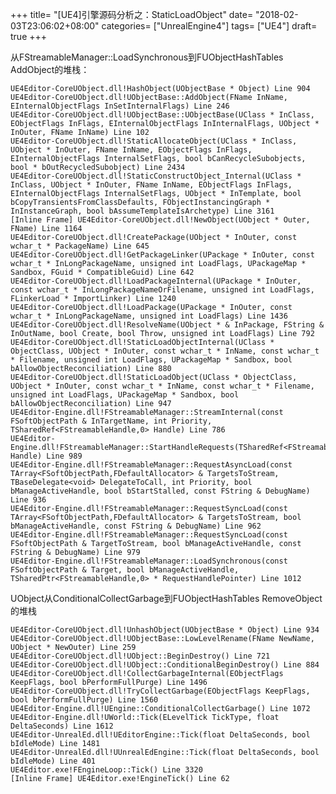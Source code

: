 +++
title= "[UE4]引擎源码分析之：StaticLoadObject"
date= "2018-02-03T23:06:02+08:00"
categories= ["UnrealEngine4"]
tags= ["UE4"]
draft= true
+++

从FStreamableManager::LoadSynchronous到FUObjectHashTables AddObject的堆栈：

    UE4Editor-CoreUObject.dll!HashObject(UObjectBase * Object) Line 904	
    UE4Editor-CoreUObject.dll!UObjectBase::AddObject(FName InName, EInternalObjectFlags InSetInternalFlags) Line 246	
    UE4Editor-CoreUObject.dll!UObjectBase::UObjectBase(UClass * InClass, EObjectFlags InFlags, EInternalObjectFlags InInternalFlags, UObject * InOuter, FName InName) Line 102	
    UE4Editor-CoreUObject.dll!StaticAllocateObject(UClass * InClass, UObject * InOuter, FName InName, EObjectFlags InFlags, EInternalObjectFlags InternalSetFlags, bool bCanRecycleSubobjects, bool * bOutRecycledSubobject) Line 2434	
    UE4Editor-CoreUObject.dll!StaticConstructObject_Internal(UClass * InClass, UObject * InOuter, FName InName, EObjectFlags InFlags, EInternalObjectFlags InternalSetFlags, UObject * InTemplate, bool bCopyTransientsFromClassDefaults, FObjectInstancingGraph * InInstanceGraph, bool bAssumeTemplateIsArchetype) Line 3161	
    [Inline Frame] UE4Editor-CoreUObject.dll!NewObject(UObject * Outer, FName) Line 1164	
    UE4Editor-CoreUObject.dll!CreatePackage(UObject * InOuter, const wchar_t * PackageName) Line 645	
    UE4Editor-CoreUObject.dll!GetPackageLinker(UPackage * InOuter, const wchar_t * InLongPackageName, unsigned int LoadFlags, UPackageMap * Sandbox, FGuid * CompatibleGuid) Line 642	
    UE4Editor-CoreUObject.dll!LoadPackageInternal(UPackage * InOuter, const wchar_t * InLongPackageNameOrFilename, unsigned int LoadFlags, FLinkerLoad * ImportLinker) Line 1240	
    UE4Editor-CoreUObject.dll!LoadPackage(UPackage * InOuter, const wchar_t * InLongPackageName, unsigned int LoadFlags) Line 1436	
    UE4Editor-CoreUObject.dll!ResolveName(UObject * & InPackage, FString & InOutName, bool Create, bool Throw, unsigned int LoadFlags) Line 792	
    UE4Editor-CoreUObject.dll!StaticLoadObjectInternal(UClass * ObjectClass, UObject * InOuter, const wchar_t * InName, const wchar_t * Filename, unsigned int LoadFlags, UPackageMap * Sandbox, bool bAllowObjectReconciliation) Line 880	
    UE4Editor-CoreUObject.dll!StaticLoadObject(UClass * ObjectClass, UObject * InOuter, const wchar_t * InName, const wchar_t * Filename, unsigned int LoadFlags, UPackageMap * Sandbox, bool bAllowObjectReconciliation) Line 947	
    UE4Editor-Engine.dll!FStreamableManager::StreamInternal(const FSoftObjectPath & InTargetName, int Priority, TSharedRef<FStreamableHandle,0> Handle) Line 786	
    UE4Editor-Engine.dll!FStreamableManager::StartHandleRequests(TSharedRef<FStreamableHandle,0> Handle) Line 989	
    UE4Editor-Engine.dll!FStreamableManager::RequestAsyncLoad(const TArray<FSoftObjectPath,FDefaultAllocator> & TargetsToStream, TBaseDelegate<void> DelegateToCall, int Priority, bool bManageActiveHandle, bool bStartStalled, const FString & DebugName) Line 936	
    UE4Editor-Engine.dll!FStreamableManager::RequestSyncLoad(const TArray<FSoftObjectPath,FDefaultAllocator> & TargetsToStream, bool bManageActiveHandle, const FString & DebugName) Line 962	
    UE4Editor-Engine.dll!FStreamableManager::RequestSyncLoad(const FSoftObjectPath & TargetToStream, bool bManageActiveHandle, const FString & DebugName) Line 979	
    UE4Editor-Engine.dll!FStreamableManager::LoadSynchronous(const FSoftObjectPath & Target, bool bManageActiveHandle, TSharedPtr<FStreamableHandle,0> * RequestHandlePointer) Line 1012	

UObject从ConditionalCollectGarbage到FUObjectHashTables RemoveObject的堆栈
        
    UE4Editor-CoreUObject.dll!UnhashObject(UObjectBase * Object) Line 934	
    UE4Editor-CoreUObject.dll!UObjectBase::LowLevelRename(FName NewName, UObject * NewOuter) Line 259	
    UE4Editor-CoreUObject.dll!UObject::BeginDestroy() Line 721	
    UE4Editor-CoreUObject.dll!UObject::ConditionalBeginDestroy() Line 884	
    UE4Editor-CoreUObject.dll!CollectGarbageInternal(EObjectFlags KeepFlags, bool bPerformFullPurge) Line 1496	
    UE4Editor-CoreUObject.dll!TryCollectGarbage(EObjectFlags KeepFlags, bool bPerformFullPurge) Line 1560	
    UE4Editor-Engine.dll!UEngine::ConditionalCollectGarbage() Line 1072	
    UE4Editor-Engine.dll!UWorld::Tick(ELevelTick TickType, float DeltaSeconds) Line 1612	
    UE4Editor-UnrealEd.dll!UEditorEngine::Tick(float DeltaSeconds, bool bIdleMode) Line 1481	
    UE4Editor-UnrealEd.dll!UUnrealEdEngine::Tick(float DeltaSeconds, bool bIdleMode) Line 401	
    UE4Editor.exe!FEngineLoop::Tick() Line 3320	
    [Inline Frame] UE4Editor.exe!EngineTick() Line 62	
